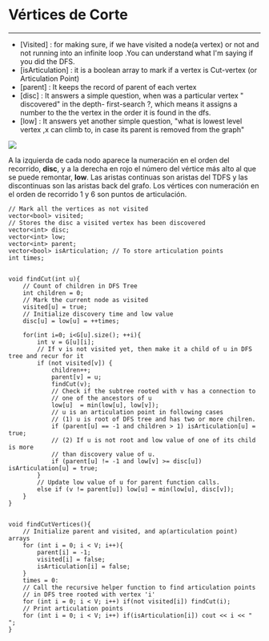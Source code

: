 # Vértices de Corte

---

- [Visited] : for making sure, if we have visited a node(a vertex) or not and not running into an infinite loop .You can understand what I'm saying if you did the DFS.
- [isArticulation] : it is a boolean array to mark if a vertex is Cut-vertex (or Articulation Point)
- [parent] : It keeps the record of parent of each vertex
- [disc] : It answers a simple question, when was a particular vertex " discovered" in the depth- first-search ?, which means it assigns a number to the the vertex in the order it is found in the dfs.
- [low] : It answers yet another simple question, "what is lowest level vertex ,x can climb to, in case its parent is removed from the graph"

![](Untitled-95d69042-8a99-4e25-9569-5be5bf4645d4.png)

A la izquierda de cada nodo aparece la numeración en el orden del recorrido, **disc**, y a la derecha en rojo el número del vértice más alto al que se puede
remontar, **low**. Las aristas continuas son aristas del TDFS y las discontinuas son las aristas back del grafo. Los vértices con numeración en el orden de recorrido
1 y 6 son puntos de articulación.

    // Mark all the vertices as not visited 
    vector<bool> visited; 
    // Stores the disc a visited vertex has been discovered
    vector<int> disc; 
    vector<int> low; 
    vector<int> parent; 
    vector<bool> isArticulation; // To store articulation points 
    int times;
    
    
    void findCut(int u){
        // Count of children in DFS Tree 
        int children = 0;   
        // Mark the current node as visited 
        visited[u] = true;  
        // Initialize discovery time and low value 
        disc[u] = low[u] = ++times; 
    
        for(int i=0; i<G[u].size(); ++i){
            int v = G[u][i];
            // If v is not visited yet, then make it a child of u in DFS tree and recur for it 
            if (not visited[v]) { 
                children++; 
                parent[v] = u; 
                findCut(v); 
                // Check if the subtree rooted with v has a connection to 
                // one of the ancestors of u 
                low[u]  = min(low[u], low[v]); 
                // u is an articulation point in following cases 
                // (1) u is root of DFS tree and has two or more chilren. 
                if (parent[u] == -1 and children > 1) isArticulation[u] = true; 
                // (2) If u is not root and low value of one of its child is more 
                // than discovery value of u. 
                if (parent[u] != -1 and low[v] >= disc[u]) isArticulation[u] = true; 
            } 
            // Update low value of u for parent function calls. 
            else if (v != parent[u]) low[u] = min(low[u], disc[v]); 
        }
    }
    
    
    void findCutVertices(){ 
        // Initialize parent and visited, and ap(articulation point) arrays 
        for (int i = 0; i < V; i++){ 
            parent[i] = -1; 
            visited[i] = false; 
            isArticulation[i] = false; 
        } 
        times = 0:  
        // Call the recursive helper function to find articulation points 
        // in DFS tree rooted with vertex 'i' 
        for (int i = 0; i < V; i++) if(not visited[i]) findCut(i); 
        // Print articulation points
        for (int i = 0; i < V; i++) if(isArticulation[i]) cout << i << " "; 
    }